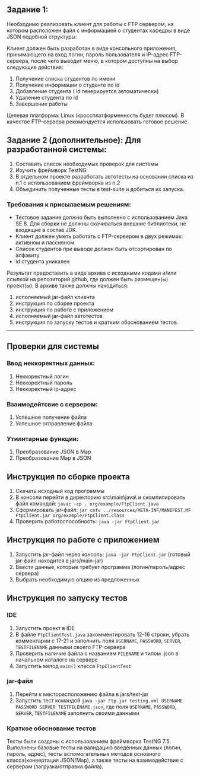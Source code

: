 ## Задание 1:
Необходимо реализовать клиент для работы с FTP сервером, на котором расположен файл с информацией о студентах кафедры в виде JSON подобной структуры:
 
Клиент должен быть разработан в виде консольного приложения, принимающего на вход логин, пароль пользователя и IP-адрес FTP-сервера, после чего выводит меню, в котором доступны на выбор следующие действия:
1.	Получение списка студентов по имени
2.	Получение информации о студенте по id 
3.	Добавление студента ( id генерируется автоматически)
4.	Удаление студента по id
5.	Завершение работы

Целевая платформа: Linux (кроссплатформенность будет плюсом). В качестве FTP-сервера рекомендуется использовать готовое решение.

## Задание 2 (дополнительное): Для разработанной системы:
1.	Составить список необходимых проверок для системы
2.	Изучить фреймворк TestNG
3.	В отдельном проекте разработать автотесты на основании списка из п.1 с использованием фреймворка из п.2
4.	Объединить полученные тесты в test-suite и добиться их запуска.

### Требования к присылаемым решениям:
- Тестовое задание должно быть выполнено с использованием Java SE 8. Для сборки не должны скачиваться внешние библиотеки, не входящие в состав JDK.
- Клиент должен уметь работать с FTP-сервером в двух режимах: активном и пассивном
- Список студентов при выводе должен быть отсортирован по алфавиту
- id студента уникален

Результат предоставить в виде архива с исходными кодами и/или ссылкой на репозиторий github, где должен быть размещен(ы) проект(ы).
В архиве также должны находиться:
1. исполняемый jar-файл клиента
2. инструкция по сборке проекта
3. инструкция по работе с приложением
4. исполняемый jar-файл автотестов 
5. инструкция по запуску тестов и кратким обоснованием тестов.

---

## Проверки для системы
### Ввод неккоректных данных:
1. Неккоректный логин
2. Неккоректный пароль
3. Неккоректный ip-адрес
### Взаимодейтсвие с сервером:
1. Успешное получение файла
2. Успешное отправление файла
### Утилитарные функции:
1. Преобразование JSON в Map
2. Преобразование Map в JSON

## Инструкция по сборке проекта
1. Скачать исходный код программы
2. В консоли перейти в директорию src\main\java\ и скомпилировать файл командой: `javac -cp . org/example/FtpClient.java`
3. Сформировать jar-файл: `jar cmfv ../resources/META-INF/MANIFEST.MF FtpClient.jar org/example/FtpClient.class`
4. Проверить работоспособность: `java -jar FtpClient.jar`

## Инструкция по работе с приложением
1. Запустить jar-файл через консоль: `java -jar FtpClient.jar`
(готовый jar-файл находится в jars/main-jar)
2. Ввести данные, которые требует программа (логин/пароль/адрес сервера)
3. Выбрать необходимую опцию из предложенных

## Инструкция по запуску тестов
### IDE
1. Запустить проект в IDE
2. В файле `FtpClientTest.java` закомментировать 12-16 строки, убрать комментарии с 17-21 и заполнить поля `USERNAME`, `PASSWORD`, `SERVER`, `TESTFILENAME` данными своего FTP-сервера
3. Проверить наличие файла с названием `FILENAME` и типом .json в начальном каталоге на сервере
4. Запустить метод `main()` класса `FtpClientTest`
### jar-файл
1. Перейти к месторасположению файла в jars/test-jar
2. Запустить тест командой `java -jar Ftp.jar testing.xml USERNAME PASSWORD SERVER TESTFILENAME.json`, где поля `USERNAME`, `PASSWORD`, `SERVER`, `TESTFILENAME` заполнить своими данными

### Краткое обоснование тестов
Тесты были созданы с использованием фреймворка TestNG 7.5. Выполнены базовые тесты на валидацию введённых данных (логин, пароль, адрес), тесты вспомогательных методов основного класса(конвертация JSON/Map), а также тесты на взаимодействие с сервером (загрузка/отправка файла). 